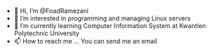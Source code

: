- 👋 Hi, I’m @FoadRamezani
- 👀 I’m interested in programming and managing Linux servers
- 🌱 I’m currently learning Computer Information System at Kwantlen Polytechnic University
- 📫 How to reach me ... You can send me an email

<!---
FoadRamezani/FoadRamezani is a ✨ special ✨ repository because its `README.md` (this file) appears on your GitHub profile.
You can click the Preview link to take a look at your changes.
--->
